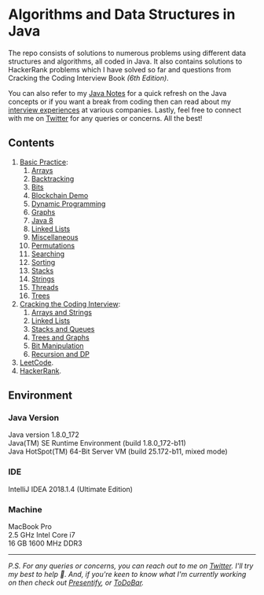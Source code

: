# Algorithms and Data Structures in Java

The repo consists of solutions to numerous problems using different data structures and algorithms, all coded in Java. It also
contains solutions to HackerRank problems which I have solved so far and questions from Cracking the Coding Interview 
Book _(6th Edition)_.

You can also refer to my [Java Notes](http://blog.rampatra.com/category/java) for a quick refresh on the Java concepts or if you want a break from coding then can read about my [interview experiences](https://blog.rampatra.com/category/interview/) at various companies. Lastly, feel free to connect with me on [Twitter](https://twitter.com/ram__patra) for any queries or concerns. All the best!

## Contents

1. [Basic Practice](/src/main/java/com/rampatra/):  
    1. [Arrays](/src/main/java/com/rampatra/arrays)
    2. [Backtracking](/src/main/java/com/rampatra/backtracking)
    3. [Bits](/src/main/java/com/rampatra/bits)
    4. [Blockchain Demo](/src/main/java/com/rampatra/blockchain)
    5. [Dynamic Programming](/src/main/java/com/rampatra/dynamicprogramming)
    6. [Graphs](/src/main/java/com/rampatra/graphs)
    7. [Java 8](/src/main/java/com/rampatra/java8) 
    8. [Linked Lists](/src/main/java/com/rampatra/linkedlists)
    9. [Miscellaneous](/src/main/java/com/rampatra/misc)
    10. [Permutations](/src/main/java/com/rampatra/permutations)
    11. [Searching](/src/main/java/com/rampatra/searching)
    12. [Sorting](/src/main/java/com/rampatra/sorting)
    13. [Stacks](/src/main/java/com/rampatra/stacks)
    14. [Strings](/src/main/java/com/rampatra/strings)
    15. [Threads](/src/main/java/com/rampatra/threads)
    16. [Trees](/src/main/java/com/rampatra/trees)
2. [Cracking the Coding Interview](/src/main/java/com/ctci):  
    1. [Arrays and Strings](/src/main/java/com/ctci/arraysandstrings)
    2. [Linked Lists](/src/main/java/com/ctci/linkedlists)
    3. [Stacks and Queues](/src/main/java/com/ctci/stacksandqueues)
    4. [Trees and Graphs](/src/main/java/com/ctci/treesandgraphs)
    5. [Bit Manipulation](/src/main/java/com/ctci/bitmanipulation)
    6. [Recursion and DP](/src/main/java/com/ctci/recursionanddp)
3. [LeetCode](/src/main/java/com/leetcode).
4. [HackerRank](/src/main/java/com/hackerrank).


## Environment

### Java Version
Java version 1.8.0_172  
Java(TM) SE Runtime Environment (build 1.8.0_172-b11)  
Java HotSpot(TM) 64-Bit Server VM (build 25.172-b11, mixed mode) 

### IDE
IntelliJ IDEA 2018.1.4 (Ultimate Edition)

### Machine
MacBook Pro  
2.5 GHz Intel Core i7   
16 GB 1600 MHz DDR3

---

_P.S. For any queries or concerns, you can reach out to me on [Twitter](https://twitter.com/ram__patra). I'll try my best to help 🙏. And, if you're keen to know what I'm currently working on then check out [Presentify](https://presentifyapp.com), or [ToDoBar](https://todobarapp.com/)._
